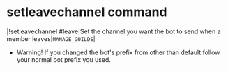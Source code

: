 # setleavechannel command

|!setleavechannel #leave|Set the channel you want the bot to send when a member leaves|`MANAGE_GUILDS`|

* Warning! If you changed the bot's prefix from other than default follow your normal bot prefix you used.